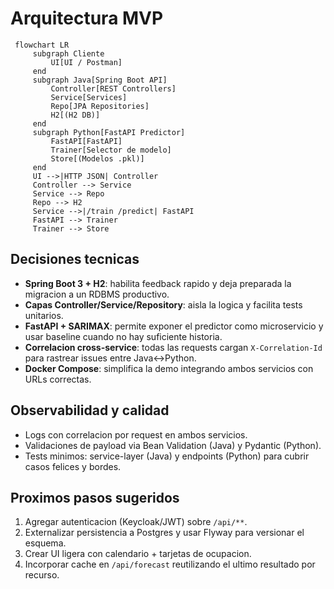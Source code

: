 ﻿# Arquitectura MVP

```mermaid
 flowchart LR
     subgraph Cliente
         UI[UI / Postman]
     end
     subgraph Java[Spring Boot API]
         Controller[REST Controllers]
         Service[Services]
         Repo[JPA Repositories]
         H2[(H2 DB)]
     end
     subgraph Python[FastAPI Predictor]
         FastAPI[FastAPI]
         Trainer[Selector de modelo]
         Store[(Modelos .pkl)]
     end
     UI -->|HTTP JSON| Controller
     Controller --> Service
     Service --> Repo
     Repo --> H2
     Service -->|/train /predict| FastAPI
     FastAPI --> Trainer
     Trainer --> Store
 ```

## Decisiones tecnicas

- **Spring Boot 3 + H2**: habilita feedback rapido y deja preparada la migracion a un RDBMS productivo.
- **Capas Controller/Service/Repository**: aisla la logica y facilita tests unitarios.
- **FastAPI + SARIMAX**: permite exponer el predictor como microservicio y usar baseline cuando no hay suficiente historia.
- **Correlacion cross-service**: todas las requests cargan `X-Correlation-Id` para rastrear issues entre Java↔Python.
- **Docker Compose**: simplifica la demo integrando ambos servicios con URLs correctas.

## Observabilidad y calidad

- Logs con correlacion por request en ambos servicios.
- Validaciones de payload via Bean Validation (Java) y Pydantic (Python).
- Tests minimos: service-layer (Java) y endpoints (Python) para cubrir casos felices y bordes.

## Proximos pasos sugeridos

1. Agregar autenticacion (Keycloak/JWT) sobre `/api/**`.
2. Externalizar persistencia a Postgres y usar Flyway para versionar el esquema.
3. Crear UI ligera con calendario + tarjetas de ocupacion.
4. Incorporar cache en `/api/forecast` reutilizando el ultimo resultado por recurso.

